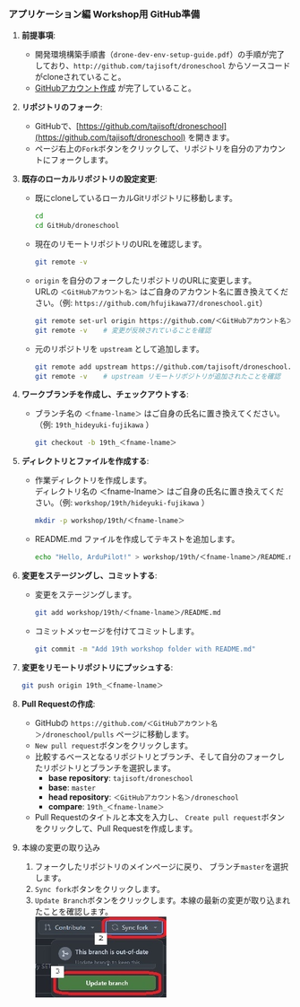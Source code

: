 ### アプリケーション編 Workshop用 GitHub準備
1. **前提事項**: 
   - 開発環境構築手順書（`drone-dev-env-setup-guide.pdf`）の手順が完了しており、`http://github.com/tajisoft/droneschool` からソースコードがcloneされていること。
   - [GitHubアカウント作成](https://docs.github.com/ja/get-started/start-your-journey/creating-an-account-on-github) が完了していること。

2. **リポジトリのフォーク**:
   - GitHubで、[https://github.com/tajisoft/droneschool](https://github.com/tajisoft/droneschool) を開きます。
   - ページ右上の`Fork`ボタンをクリックして、リポジトリを自分のアカウントにフォークします。

3. **既存のローカルリポジトリの設定変更**:
   - 既にcloneしているローカルGitリポジトリに移動します。
     ```bash
     cd 
     cd GitHub/droneschool
     ```
   - 現在のリモートリポジトリのURLを確認します。
     ```bash
     git remote -v
     ```
   - `origin` を自分のフォークしたリポジトリのURLに変更します。  
     URLの `＜GitHubアカウント名＞` はご自身のアカウント名に置き換えてください。（例: `https://github.com/hfujikawa77/droneschool.git`）
     ```bash
     git remote set-url origin https://github.com/＜GitHubアカウント名＞/droneschool.git
     git remote -v    # 変更が反映されていることを確認
     ```
   - 元のリポジトリを `upstream` として追加します。
     ```bash
     git remote add upstream https://github.com/tajisoft/droneschool.git
     git remote -v    # upstream リモートリポジトリが追加されたことを確認
     ```

1. **ワークブランチを作成し、チェックアウトする**:
   - ブランチ名の `＜fname-lname＞` はご自身の氏名に置き換えてください。（例: `19th_hideyuki-fujikawa` ）
     ```bash
     git checkout -b 19th_＜fname-lname＞
     ```

2. **ディレクトリとファイルを作成する**:
   - 作業ディレクトリを作成します。  
     ディレクトリ名の ＜fname-lname＞ はご自身の氏名に置き換えてください。（例: `workshop/19th/hideyuki-fujikawa` ）
     ```bash
     mkdir -p workshop/19th/＜fname-lname＞
     ```
   - README.md ファイルを作成してテキストを追加します。
     ```bash
     echo "Hello, ArduPilot!" > workshop/19th/＜fname-lname＞/README.md
     ```

1. **変更をステージングし、コミットする**:
   - 変更をステージングします。
     ```bash
     git add workshop/19th/＜fname-lname＞/README.md
     ```
   - コミットメッセージを付けてコミットします。
     ```bash
     git commit -m "Add 19th workshop folder with README.md"
     ```

2. **変更をリモートリポジトリにプッシュする**:
   ```bash
   git push origin 19th_＜fname-lname＞
   ```

3. **Pull Requestの作成**:
   - GitHubの `https://github.com/＜GitHubアカウント名＞/droneschool/pulls` ページに移動します。
   - `New pull request`ボタンをクリックします。
   - 比較するベースとなるリポジトリとブランチ、そして自分のフォークしたリポジトリとブランチを選択します。
     - **base repository**: `tajisoft/droneschool`
     - **base**: `master`
     - **head repository**: `＜GitHubアカウント名＞/droneschool`
     - **compare**: `19th_＜fname-lname＞`
   - Pull Requestのタイトルと本文を入力し、 `Create pull request`ボタンをクリックして、Pull Requestを作成します。
  
4. 本線の変更の取り込み
   1. フォークしたリポジトリのメインページに戻り、 ブランチ`master`を選択します。
   2. `Sync fork`ボタンをクリックします。
   3. `Update Branch`ボタンをクリックします。本線の最新の変更が取り込まれたことを確認します。  
   ![alt text](media/github-pr-training-110.jpg)

